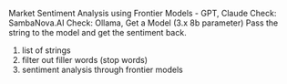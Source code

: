 Market Sentiment Analysis using Frontier Models - GPT, Claude
Check: SambaNova.AI
Check: Ollama, Get a Model (3.x 8b parameter)
Pass the string to the model and get the sentiment back.

1. list of strings
2. filter out filler words (stop words)
3. sentiment analysis through frontier models
